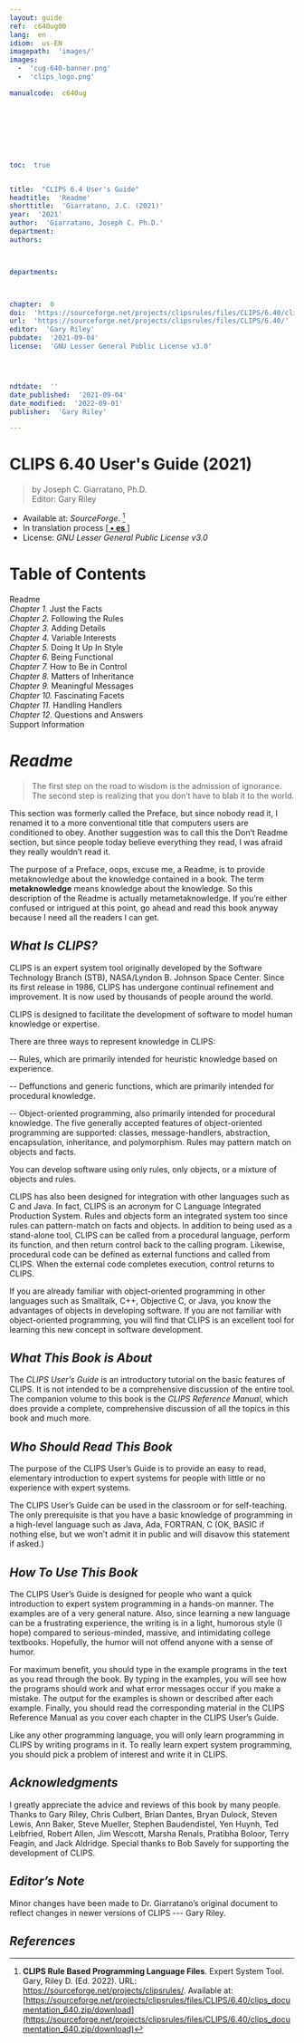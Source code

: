 ```yaml
---
layout: guide
ref:  c640ug00
lang:  en
idiom:  us-EN
imagepath:  'images/'
images:
  -  'cug-640-banner.png'
  -  'clips_logo.png'

manualcode:  c640ug








toc:  true


title:  "CLIPS 6.4 User's Guide"
headtitle:  'Readme'
shorttitle:  'Giarratano, J.C. (2021)'
year:  '2021'
author:  'Giarratano, Joseph C. Ph.D.'
department:  
authors:



departments:



chapter:  0
doi:  'https://sourceforge.net/projects/clipsrules/files/CLIPS/6.40/clips_documentation_640.zip/download'
url:  'https://sourceforge.net/projects/clipsrules/files/CLIPS/6.40/'
editor:  'Gary Riley'
pubdate:  '2021-09-04'
license:  'GNU Lesser General Public License v3.0'




ndtdate:  ''
date_published:  '2021-09-04'
date_modified:  '2022-09-01'
publisher:  'Gary Riley'

---
```



<h1 class="no_toc">CLIPS 6.40 User's Guide (2021)</h1>

>  by  Joseph C. Giarratano, Ph.D.<br>
>  Editor: Gary Riley

-  Available at: _SourceForge_. [^1]
-  In translation process [[<strong> • es  </strong>]](/guides/clips-640/clips-640-user-guide-chapter-00_es.html)
-  License: _GNU Lesser General Public License v3.0_


# Table of Contents
Readme<br>
_Chapter 1._ Just the Facts<br>
_Chapter 2._ Following the Rules<br>
_Chapter 3._ Adding Details<br>
_Chapter 4._ Variable Interests<br>
_Chapter 5._ Doing It Up In Style<br>
_Chapter 6._ Being Functional<br>
_Chapter 7._ How to Be in Control<br>
_Chapter 8._ Matters of Inheritance<br>
_Chapter 9._ Meaningful Messages<br>
_Chapter 10._ Fascinating Facets<br>
_Chapter 11._ Handling Handlers<br>
_Chapter 12._ Questions and Answers<br>
Support Information<br>




#  _Readme_



>  The first step on the road to wisdom is the admission of ignorance. <br>The second step is realizing that you don’t have to blab it to the world.



This section was formerly called the Preface, but since nobody read it, I renamed it to a more  conventional title that computers users are conditioned to obey. Another suggestion was to call  this the Don’t Readme section, but since people today believe everything they read, I was afraid  they really wouldn’t read it.

The purpose of a Preface, oops, excuse me, a Readme, is to provide metaknowledge about  the knowledge contained in a book. The term **metaknowledge** means knowledge about the  knowledge. So this description of the Readme is actually metametaknowledge. If you’re either  confused or intrigued at this point, go ahead and read this book anyway because I need all the  readers I can get.


##  _What Is CLIPS?_

CLIPS is an expert system tool originally developed by the Software Technology Branch (STB),  NASA/Lyndon B. Johnson Space Center. Since its first release in 1986, CLIPS has undergone  continual refinement and improvement. It is now used by thousands of people around the world.

CLIPS is designed to facilitate the development of software to model human knowledge or  expertise.

There are three ways to represent knowledge in CLIPS:

-- Rules, which are primarily intended for heuristic knowledge based on experience.

-- Deffunctions and generic functions, which are primarily intended for procedural knowledge.

-- Object-oriented programming, also primarily intended for procedural knowledge. The five  generally accepted features of object-oriented programming are supported: classes,  message-handlers, abstraction, encapsulation, inheritance, and polymorphism. Rules may  pattern match on objects and facts.
  
You can develop software using only rules, only objects, or a mixture of objects and rules.

  CLIPS has also been designed for integration with other languages such as C and Java. In  fact, CLIPS is an acronym for C Language Integrated Production System. Rules and objects  form an integrated system too since rules can pattern-match on facts and objects. In addition to  being used as a stand-alone tool, CLIPS can be called from a procedural language, perform its  function, and then return control back to the calling program. Likewise, procedural code can be  defined as external functions and called from CLIPS. When the external code completes  execution, control returns to CLIPS.

If you are already familiar with object-oriented programming in other languages such as  Smalltalk, C++, Objective C, or Java, you know the advantages of objects in developing  software. If you are not familiar with object-oriented programming, you will find that CLIPS is  an excellent tool for learning this new concept in software development.

##  _What This Book is About_

The _CLIPS User’s Guide_ is an introductory tutorial on the basic features of CLIPS. It is not  intended to be a comprehensive discussion of the entire tool. The companion volume to this  book is the _CLIPS Reference Manual_, which does provide a complete, comprehensive discussion of  all the topics in this book and much more.

##  _Who Should Read This Book_

The purpose of the CLIPS User’s Guide is to provide an easy to read, elementary introduction to  expert systems for people with little or no experience with expert systems.

The CLIPS User’s Guide can be used in the classroom or for self-teaching. The only  prerequisite is that you have a basic knowledge of programming in a high-level language such as  Java, Ada, FORTRAN, C (OK, BASIC if nothing else, but we won’t admit it in public and will  disavow this statement if asked.)

##  _How To Use This Book_

The CLIPS User’s Guide is designed for people who want a quick introduction to expert system  programming in a hands-on manner. The examples are of a very general nature. Also, since  learning a new language can be a frustrating experience, the writing is in a light, humorous style  (I hope) compared to serious-minded, massive, and intimidating college textbooks. Hopefully, the  humor will not offend anyone with a sense of humor.

For maximum benefit, you should type in the example programs in the text as you read  through the book. By typing in the examples, you will see how the programs should work and  what error messages occur if you make a mistake. The output for the examples is shown or  described after each example. Finally, you should read the corresponding material in the CLIPS  Reference Manual as you cover each chapter in the CLIPS User’s Guide.

Like any other programming language, you will only learn programming in CLIPS by writing  programs in it. To really learn expert system programming, you should pick a problem of interest  and write it in CLIPS.

##  _Acknowledgments_

I greatly appreciate the advice and reviews of this book by many people. Thanks to Gary Riley,  Chris Culbert, Brian Dantes, Bryan Dulock, Steven Lewis, Ann Baker, Steve Mueller, Stephen  Baudendistel, Yen Huynh, Ted Leibfried, Robert Allen, Jim Wescott, Marsha Renals, Pratibha Boloor, Terry Feagin, and Jack Aldridge. Special thanks to Bob Savely for supporting the  development of CLIPS.
    
    

##  _Editor’s Note_

Minor changes have been made to Dr. Giarratano’s original document to reflect changes in  newer versions of CLIPS --- Gary Riley.









##  _References_

[^1]: **CLIPS Rule Based Programming Language Files**. Expert System Tool. Gary, Riley D. (Ed. 2022). URL: https://sourceforge.net/projects/clipsrules/. Available at: [https://sourceforge.net/projects/clipsrules/files/CLIPS/6.40/clips_documentation_640.zip/download](https://sourceforge.net/projects/clipsrules/files/CLIPS/6.40/clips_documentation_640.zip/download)
